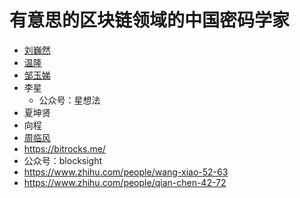 # 有意思的区块链领域的中国密码学家

+ [刘巍然](https://www.zhihu.com/people/liu-wei-ran-8-34)
+ [温隆](http://github.com/longcpp)
+ [邹玉娣](https://blog.csdn.net/mutourend)
+ 李星
    * 公众号：星想法
+ 夏坤贤
+ 向程
+ [周临风](https://www.zhihu.com/people/koala1992)
+ https://bitrocks.me/
+ 公众号：blocksight
+ https://www.zhihu.com/people/wang-xiao-52-63
+ https://www.zhihu.com/people/qian-chen-42-72